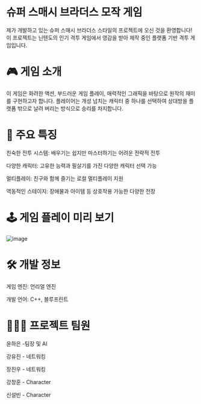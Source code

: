 # 슈퍼 스매시 브라더스 모작 게임

제가 개발하고 있는 슈퍼 스매시 브라더스 스타일의 프로젝트에 오신 것을 환영합니다! 이 프로젝트는 닌텐도의 인기 격투 게임에서 영감을 받아 제작 중인 플랫폼 기반 격투 게임입니다.

# 🎮 게임 소개

이 게임은 화려한 액션, 부드러운 게임 플레이, 매력적인 그래픽을 바탕으로 원작의 재미를 구현하고자 합니다. 플레이어는 개성 넘치는 캐릭터 중 하나를 선택하여 상대방을 플랫폼 밖으로 날려 버리는 방식으로 승리를 차지합니다.

# 🚀 주요 특징

친숙한 전투 시스템: 배우기는 쉽지만 마스터하기는 어려운 전략적 전투

다양한 캐릭터: 고유한 능력과 필살기를 가진 다양한 캐릭터 선택 가능

멀티플레이: 친구와 함께 즐기는 로컬 멀티플레이 지원

역동적인 스테이지: 장애물과 아이템 등 상호작용 가능한 다양한 전장

# 🕹️ 게임 플레이 미리 보기

![image](https://github.com/user-attachments/assets/680e92fc-d6a5-461c-9615-ddbf620a7979)



# 🛠️ 개발 정보

게임 엔진: 언리얼 엔진

개발 언어: C++, 블루프린트 



# 👨‍👩‍👦 프로젝트 팀원

윤하은 -팀장 및 AI

강유진 - 네트워킹

장진우 - 네트워킹

강창훈 - Character

신설빈 - Character
